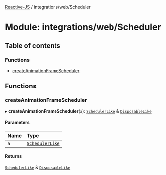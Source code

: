 [Reactive-JS](../README.md) / integrations/web/Scheduler

# Module: integrations/web/Scheduler

## Table of contents

### Functions

- [createAnimationFrameScheduler](integrations_web_Scheduler.md#createanimationframescheduler)

## Functions

### createAnimationFrameScheduler

▸ **createAnimationFrameScheduler**(`a`): [`SchedulerLike`](../interfaces/core.SchedulerLike.md) & [`DisposableLike`](../interfaces/core.DisposableLike.md)

#### Parameters

| Name | Type |
| :------ | :------ |
| `a` | [`SchedulerLike`](../interfaces/core.SchedulerLike.md) |

#### Returns

[`SchedulerLike`](../interfaces/core.SchedulerLike.md) & [`DisposableLike`](../interfaces/core.DisposableLike.md)
